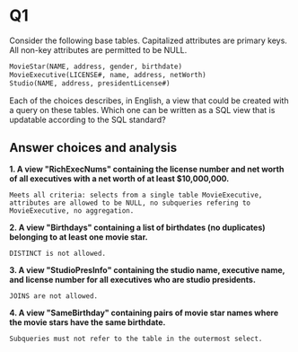 Q1
=

Consider the following base tables. Capitalized attributes are primary keys. All non-key attributes are permitted to be NULL.

```sql
MovieStar(NAME, address, gender, birthdate)
MovieExecutive(LICENSE#, name, address, netWorth)
Studio(NAME, address, presidentLicense#)
```

Each of the choices describes, in English, a view that could be created with a query on these tables. Which one can be written as a SQL view that is updatable according to the SQL standard?

Answer choices and analysis
-

**1. A view "RichExecNums" containing the license number and net worth of all executives with a net worth of at least $10,000,000.**

    Meets all criteria: selects from a single table MovieExecutive, attributes are allowed to be NULL, no subqueries refering to MovieExecutive, no aggregation. 

**2. A view "Birthdays" containing a list of birthdates (no duplicates) belonging to at least one movie star.**

    DISTINCT is not allowed.

**3. A view "StudioPresInfo" containing the studio name, executive name, and license number for all executives who are studio presidents.**

    JOINS are not allowed.

**4. A view "SameBirthday" containing pairs of movie star names where the movie stars have the same birthdate.**

    Subqueries must not refer to the table in the outermost select.

